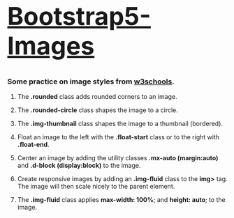 # <a href="https://www.w3schools.com/bootstrap5/bootstrap_images.php" target="_blank"><h1>Bootstrap5-Images</h1></a>
<h3>Some practice on image styles from <a href="https://www.w3schools.com/">w3schools</a>.</h3>

1) The <b>.rounded</b> class adds rounded corners to an image.

2) The <b>.rounded-circle</b> class shapes the image to a circle.

3) The <b>.img-thumbnail</b> class shapes the image to a thumbnail (bordered).

4) Float an image to the left with the <b>.float-start</b> class or to the right with <b>.float-end</b>.

5) Center an image by adding the utility classes <b>.mx-auto (margin:auto)</b> and <b>.d-block (display:block)</b> to the image.

6) Create responsive images by adding an <b>.img-fluid</b> class to the <b>img></b> tag. The image will then scale nicely to the parent element.

7) The <b>.img-fluid</b> class applies <b>max-width: 100%</b>; and <b>height: auto</b>; to the image.
